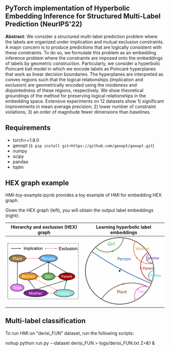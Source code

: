 
## PyTorch implementation of **Hyperbolic Embedding Inference for Structured Multi-Label Prediction (NeurIPS'22)**

**Abstract**: We consider a structured multi-label prediction problem where the labels are organized under implication and mutual exclusion constraints. A major concern is to produce predictions that are logically consistent with these constraints. To do so, we formulate this problem as an embedding inference problem where the constraints are imposed onto the embeddings of labels by geometric construction. Particularly, we consider a hyperbolic Poincaré ball model in which we encode labels as Poincaré hyperplanes that work as linear decision boundaries. The hyperplanes are interpreted as convex regions such that the logical relationships (implication and exclusion) are geometrically encoded using the insideness and disjointedness of these regions, respectively. We show theoretical groundings of the method for preserving logical relationships in the embedding space. Extensive experiments on 12 datasets show 1) significant improvements in mean average precision; 2) lower number of constraint violations; 3) an order of magnitude fewer dimensions than baselines.
## Requirements

- torch>=1.8.0
- geoopt (`$ pip install git+https://github.com/geoopt/geoopt.git`)
- numpy
- scipy
- pandas
- tqdm

## HEX graph example

HMI-toy-example.ipynb provides a toy example of HMI for embedding HEX graph.

Given the HEX graph (left), you will obtain the output label embeddings (right):


Hierarchy and exclusion (HEX) graph             |  Learning hyperbolic label embeddings
:-------------------------:|:-------------------------:
![](./imgs/hex.png)   |  ![](./imgs/labelembedding.png)


## Multi-label classification

To run HMI on "derisi_FUN" dataset, run the following scripts:

nohup python run.py --dataset derisi_FUN > logs/derisi_FUN.txt 2>&1 &

